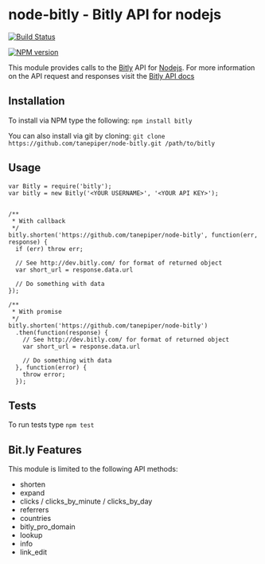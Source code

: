 node-bitly - Bitly API for nodejs
====================

[![Build Status](https://secure.travis-ci.org/tanepiper/node-bitly.png)](http://travis-ci.org/tanepiper/node-bitly)

[![NPM version](https://badge.fury.io/js/bitly.png)](http://badge.fury.io/js/bitly)

This module provides calls to the [Bitly](http://bitly.com) API for [Nodejs](http://nodejs.org).
For more information on the API request and responses visit the [Bitly API docs](http://code.google.com/p/bitly-api/wiki/ApiDocumentation)

Installation
------------
To install via NPM type the following: `npm install bitly`

You can also install via git by cloning: `git clone https://github.com/tanepiper/node-bitly.git /path/to/bitly`

Usage
-----
    var Bitly = require('bitly');
    var bitly = new Bitly('<YOUR USERNAME>', '<YOUR API KEY>');
    
    
    /**
     * With callback
     */
    bitly.shorten('https://github.com/tanepiper/node-bitly', function(err, response) {
      if (err) throw err;

      // See http://dev.bitly.com/ for format of returned object
      var short_url = response.data.url

      // Do something with data
    });
    
    /**
     * With promise
     */
    bitly.shorten('https://github.com/tanepiper/node-bitly')
      .then(function(response) {
        // See http://dev.bitly.com/ for format of returned object
        var short_url = response.data.url

        // Do something with data
      }, function(error) {
        throw error;
      });

Tests
-----
To run tests type `npm test`

Bit.ly Features
---------------
This module is limited to the following API methods:

* shorten
* expand
* clicks / clicks_by_minute / clicks_by_day
* referrers
* countries
* bitly_pro_domain
* lookup
* info
* link_edit
